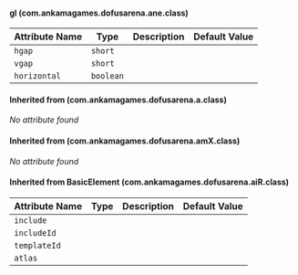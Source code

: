 #### gl (com.ankamagames.dofusarena.ane.class)

| Attribute Name | Type | Description | Default Value |
|-----|----|---|---|
|``hgap``|``short``|        |        |
|``vgap``|``short``|        |        |
|``horizontal``|``boolean``|        |        |
#### Inherited from  (com.ankamagames.dofusarena.a.class)

*No attribute found*
#### Inherited from  (com.ankamagames.dofusarena.amX.class)

*No attribute found*
#### Inherited from BasicElement (com.ankamagames.dofusarena.aiR.class)

| Attribute Name | Type | Description | Default Value |
|-----|----|---|---|
|``include``||        |        |# 0
|``includeId``||        |        |# 0
|``templateId``||        |        |# 0
|``atlas``||        |        |# 0
